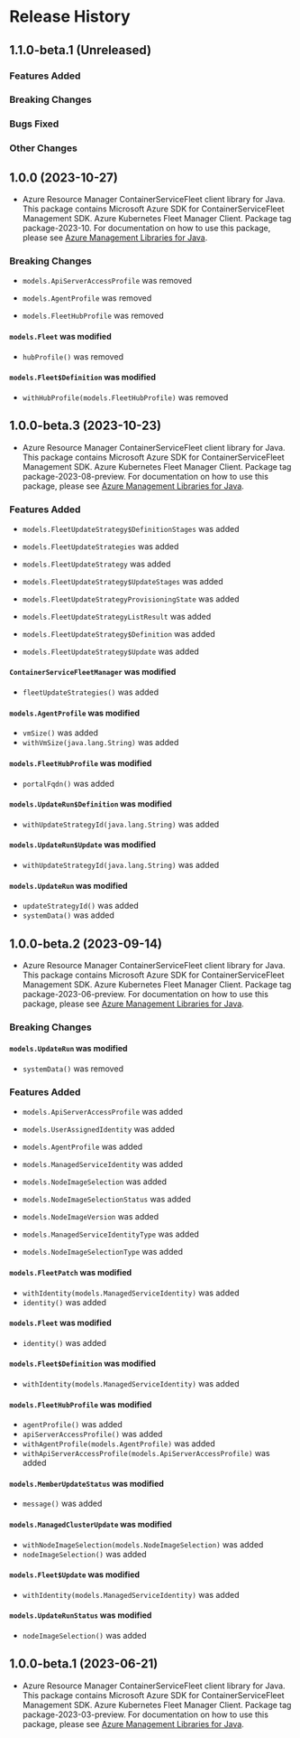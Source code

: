 # Release History

## 1.1.0-beta.1 (Unreleased)

### Features Added

### Breaking Changes

### Bugs Fixed

### Other Changes

## 1.0.0 (2023-10-27)

- Azure Resource Manager ContainerServiceFleet client library for Java. This package contains Microsoft Azure SDK for ContainerServiceFleet Management SDK. Azure Kubernetes Fleet Manager Client. Package tag package-2023-10. For documentation on how to use this package, please see [Azure Management Libraries for Java](https://aka.ms/azsdk/java/mgmt).

### Breaking Changes

* `models.ApiServerAccessProfile` was removed

* `models.AgentProfile` was removed

* `models.FleetHubProfile` was removed

#### `models.Fleet` was modified

* `hubProfile()` was removed

#### `models.Fleet$Definition` was modified

* `withHubProfile(models.FleetHubProfile)` was removed

## 1.0.0-beta.3 (2023-10-23)

- Azure Resource Manager ContainerServiceFleet client library for Java. This package contains Microsoft Azure SDK for ContainerServiceFleet Management SDK. Azure Kubernetes Fleet Manager Client. Package tag package-2023-08-preview. For documentation on how to use this package, please see [Azure Management Libraries for Java](https://aka.ms/azsdk/java/mgmt).

### Features Added

* `models.FleetUpdateStrategy$DefinitionStages` was added

* `models.FleetUpdateStrategies` was added

* `models.FleetUpdateStrategy` was added

* `models.FleetUpdateStrategy$UpdateStages` was added

* `models.FleetUpdateStrategyProvisioningState` was added

* `models.FleetUpdateStrategyListResult` was added

* `models.FleetUpdateStrategy$Definition` was added

* `models.FleetUpdateStrategy$Update` was added

#### `ContainerServiceFleetManager` was modified

* `fleetUpdateStrategies()` was added

#### `models.AgentProfile` was modified

* `vmSize()` was added
* `withVmSize(java.lang.String)` was added

#### `models.FleetHubProfile` was modified

* `portalFqdn()` was added

#### `models.UpdateRun$Definition` was modified

* `withUpdateStrategyId(java.lang.String)` was added

#### `models.UpdateRun$Update` was modified

* `withUpdateStrategyId(java.lang.String)` was added

#### `models.UpdateRun` was modified

* `updateStrategyId()` was added
* `systemData()` was added

## 1.0.0-beta.2 (2023-09-14)

- Azure Resource Manager ContainerServiceFleet client library for Java. This package contains Microsoft Azure SDK for ContainerServiceFleet Management SDK. Azure Kubernetes Fleet Manager Client. Package tag package-2023-06-preview. For documentation on how to use this package, please see [Azure Management Libraries for Java](https://aka.ms/azsdk/java/mgmt).

### Breaking Changes

#### `models.UpdateRun` was modified

* `systemData()` was removed

### Features Added

* `models.ApiServerAccessProfile` was added

* `models.UserAssignedIdentity` was added

* `models.AgentProfile` was added

* `models.ManagedServiceIdentity` was added

* `models.NodeImageSelection` was added

* `models.NodeImageSelectionStatus` was added

* `models.NodeImageVersion` was added

* `models.ManagedServiceIdentityType` was added

* `models.NodeImageSelectionType` was added

#### `models.FleetPatch` was modified

* `withIdentity(models.ManagedServiceIdentity)` was added
* `identity()` was added

#### `models.Fleet` was modified

* `identity()` was added

#### `models.Fleet$Definition` was modified

* `withIdentity(models.ManagedServiceIdentity)` was added

#### `models.FleetHubProfile` was modified

* `agentProfile()` was added
* `apiServerAccessProfile()` was added
* `withAgentProfile(models.AgentProfile)` was added
* `withApiServerAccessProfile(models.ApiServerAccessProfile)` was added

#### `models.MemberUpdateStatus` was modified

* `message()` was added

#### `models.ManagedClusterUpdate` was modified

* `withNodeImageSelection(models.NodeImageSelection)` was added
* `nodeImageSelection()` was added

#### `models.Fleet$Update` was modified

* `withIdentity(models.ManagedServiceIdentity)` was added

#### `models.UpdateRunStatus` was modified

* `nodeImageSelection()` was added

## 1.0.0-beta.1 (2023-06-21)

- Azure Resource Manager ContainerServiceFleet client library for Java. This package contains Microsoft Azure SDK for ContainerServiceFleet Management SDK. Azure Kubernetes Fleet Manager Client. Package tag package-2023-03-preview. For documentation on how to use this package, please see [Azure Management Libraries for Java](https://aka.ms/azsdk/java/mgmt).
